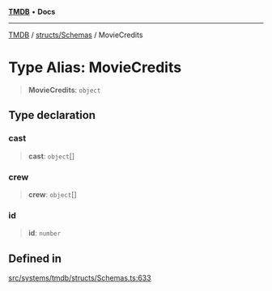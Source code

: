 [**TMDB**](../../../README.md) • **Docs**

***

[TMDB](../../../README.md) / [structs/Schemas](../README.md) / MovieCredits

# Type Alias: MovieCredits

> **MovieCredits**: `object`

## Type declaration

### cast

> **cast**: `object`[]

### crew

> **crew**: `object`[]

### id

> **id**: `number`

## Defined in

[src/systems/tmdb/structs/Schemas.ts:633](https://github.com/Norviah/media-hub/blob/b0accce5c447ccf1a18696f3cb0baef1f5bd16be/src/systems/tmdb/structs/Schemas.ts#L633)
